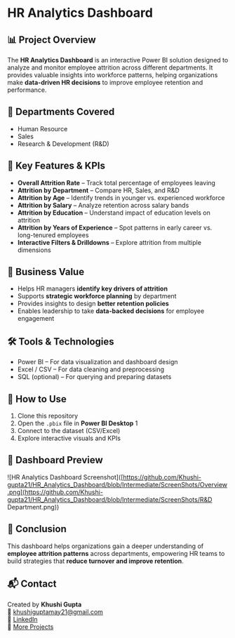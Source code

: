 # HR Analytics Dashboard  

## 📊 Project Overview  
The **HR Analytics Dashboard** is an interactive Power BI solution designed to analyze and monitor employee attrition across different departments. It provides valuable insights into workforce patterns, helping organizations make **data-driven HR decisions** to improve employee retention and performance.  

## 🏢 Departments Covered  
- Human Resource  
- Sales  
- Research & Development (R&D)  

## 🔑 Key Features & KPIs  
- **Overall Attrition Rate** – Track total percentage of employees leaving  
- **Attrition by Department** – Compare HR, Sales, and R&D  
- **Attrition by Age** – Identify trends in younger vs. experienced workforce  
- **Attrition by Salary** – Analyze retention across salary bands  
- **Attrition by Education** – Understand impact of education levels on attrition  
- **Attrition by Years of Experience** – Spot patterns in early career vs. long-tenured employees  
- **Interactive Filters & Drilldowns** – Explore attrition from multiple dimensions  

## 🎯 Business Value  
- Helps HR managers **identify key drivers of attrition**  
- Supports **strategic workforce planning** by department  
- Provides insights to design **better retention policies**  
- Enables leadership to take **data-backed decisions** for employee engagement  

## 🛠️ Tools & Technologies  
- Power BI – For data visualization and dashboard design  
- Excel / CSV – For data cleaning and preprocessing  
- SQL (optional) – For querying and preparing datasets  

## 🚀 How to Use  
1. Clone this repository  
2. Open the `.pbix` file in **Power BI Desktop**  1
3. Connect to the dataset (CSV/Excel)  
4. Explore interactive visuals and KPIs  

## 📸 Dashboard Preview  

![HR Analytics Dashboard Screenshot]([https://github.com/Khushi-gupta21/HR_Analytics_Dashboard/blob/Intermediate/ScreenShots/Overview.png](https://github.com/Khushi-gupta21/HR_Analytics_Dashboard/blob/Intermediate/ScreenShots/R&D Department.png))

## 📌 Conclusion  
This dashboard helps organizations gain a deeper understanding of **employee attrition patterns** across departments, empowering HR teams to build strategies that **reduce turnover and improve retention**.  

## 📬 Contact
Created by **Khushi Gupta**  
📧 [khushiguptamay21@gmail.com](mailto:khushiguptamay21@gmail.com)  
🔗 [LinkedIn](https://www.linkedin.com/in/khushi-gupta-b0742a203)  
📂 [More Projects](https://github.com/Khushi-gupta21)

